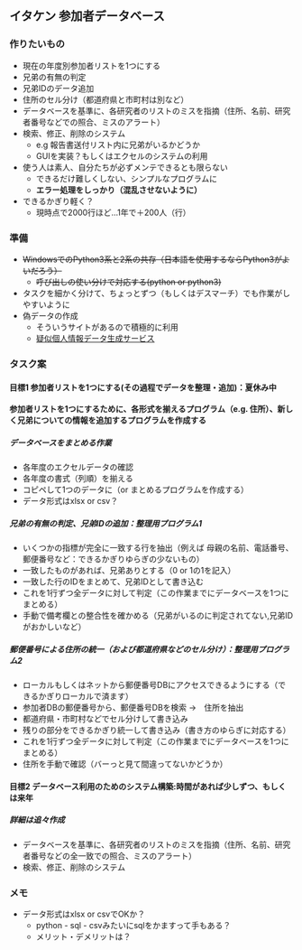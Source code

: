 ## イタケン 参加者データベース

### 作りたいもの
* 現在の年度別参加者リストを1つにする
* 兄弟の有無の判定
* 兄弟IDのデータ追加
* 住所のセル分け（都道府県と市町村は別など）
* データベースを基準に、各研究者のリストのミスを指摘（住所、名前、研究者番号などでの照合、ミスのアラート）
* 検索、修正、削除のシステム
  * e.g 報告書送付リスト内に兄弟がいるかどうか
  * GUIを実装？もしくはエクセルのシステムの利用
* 使う人は素人、自分たちが必ずメンテできるとも限らない
  * できるだけ難しくしない、シンプルなプログラムに
  * **エラー処理をしっかり（混乱させないように）**
* できるかぎり軽く？
  * 現時点で2000行ほど…1年で＋200人（行）

### 準備
* ~~WindowsでのPython3系と2系の共存（日本語を使用するならPython3がよいだろう）~~
  * ~~呼び出しの使い分けで対応する(python or python3)~~
* タスクを細かく分けて、ちょっとずつ（もしくはデスマーチ）でも作業がしやすいように
* 偽データの作成
  * そういうサイトがあるので積極的に利用
  * [疑似個人情報データ生成サービス](http://hogehoge.tk/personal/)

### タスク案
#### 目標1 参加者リストを1つにする(その過程でデータを整理・追加)：夏休み中
**参加者リストを1つにするために、各形式を揃えるプログラム（e.g. 住所）、新しく兄弟についての情報を追加するプログラムを作成する**

##### データベースをまとめる作業
  * 各年度のエクセルデータの確認
  * 各年度の書式（列順）を揃える
  * コピペして1つのデータに（or まとめるプログラムを作成する）
  * データ形式はxlsx or csv？

##### 兄弟の有無の判定、兄弟IDの追加：整理用プログラム1
 * いくつかの指標が完全に一致する行を抽出（例えば 母親の名前、電話番号、郵便番号など：できるかぎりゆらぎの少ないもの）
 * 一致したものがあれば、兄弟ありとする（0 or 1の1を記入）
 * 一致した行のIDをまとめて、兄弟IDとして書き込む
 * これを1行ずつ全データに対して判定（この作業までにデータベースを1つにまとめる）
 * 手動で備考欄との整合性を確かめる（兄弟がいるのに判定されてない,兄弟IDがおかしいなど）

##### 郵便番号による住所の統一（および都道府県などのセル分け）：整理用プログラム2
 * ローカルもしくはネットから郵便番号DBにアクセスできるようにする（できるかぎりローカルで済ます）
 * 参加者DBの郵便番号から、郵便番号DBを検索 →　住所を抽出
 * 都道府県・市町村などでセル分けして書き込み
 * 残りの部分をできるかぎり統一して書き込み（書き方のゆらぎに対応する）
 * これを1行ずつ全データに対して判定（この作業までにデータベースを1つにまとめる）
 * 住所を手動で確認（バーっと見て間違ってないかどうか）

#### 目標2 データベース利用のためのシステム構築:時間があれば少しずつ、もしくは来年
##### 詳細は追々作成
  * データベースを基準に、各研究者のリストのミスを指摘（住所、名前、研究者番号などの全一致での照合、ミスのアラート）
  * 検索、修正、削除のシステム

### メモ
* データ形式はxlsx or csvでOKか？
  * python - sql - csvみたいにsqlをかますって手もある？
  * メリット・デメリットは？

